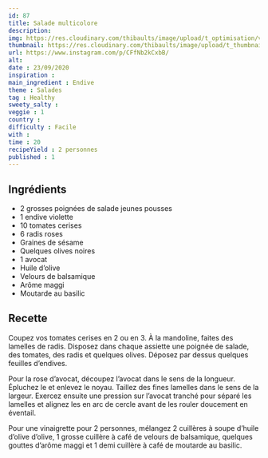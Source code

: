 ```yaml
---
id: 87
title: Salade multicolore
description: 
img: https://res.cloudinary.com/thibaults/image/upload/t_optimisation/v1600524211/Recipes/20200923_salade_endive.jpg
thumbnail: https://res.cloudinary.com/thibaults/image/upload/t_thumbnail_josie/v1600524211/Recipes/20200923_salade_endive.jpg
url: https://www.instagram.com/p/CFfNb2kCxbB/
alt: 
date : 23/09/2020
inspiration : 
main_ingredient : Endive
theme : Salades
tag : Healthy
sweety_salty : 
veggie : 1
country :
difficulty : Facile
with : 
time : 20
recipeYield : 2 personnes
published : 1
---
```


## Ingrédients
 - 2 grosses poignées de salade jeunes pousses
 - 1 endive violette
 - 10 tomates cerises
 - 6 radis roses
 - Graines de sésame
 - Quelques olives noires
 - 1 avocat
 - Huile d’olive
 - Velours de balsamique
 - Arôme maggi
 - Moutarde au basilic

## Recette
Coupez vos tomates cerises en 2 ou en 3. À la mandoline, faites des lamelles de radis. Disposez dans chaque assiette une poignée de salade, des tomates, des radis et quelques olives. Déposez par dessus quelques feuilles d’endives.

Pour la rose d’avocat, découpez l’avocat dans le sens de la longueur. Épluchez le et enlevez le noyau. Taillez des fines lamelles dans le sens de la largeur. Exercez ensuite une pression sur l’avocat tranché pour séparé les lamelles et alignez les en arc de cercle avant de les rouler doucement en éventail.

Pour une vinaigrette pour 2 personnes, mélangez 2 cuillères à soupe d’huile d’olive d’olive, 1 grosse cuillère à café de velours de balsamique, quelques gouttes d’arôme maggi et 1 demi cuillère à café de moutarde au basilic.